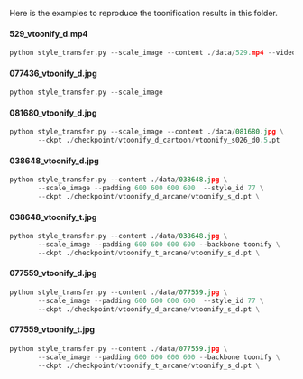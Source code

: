 Here is the examples to reproduce the toonification results in this folder.

#### 529_vtoonify_d.mp4

```python
python style_transfer.py --scale_image --content ./data/529.mp4 --video
```

#### 077436_vtoonify_d.jpg

```python
python style_transfer.py --scale_image
```

#### 081680_vtoonify_d.jpg

```python
python style_transfer.py --scale_image --content ./data/081680.jpg \
       --ckpt ./checkpoint/vtoonify_d_cartoon/vtoonify_s026_d0.5.pt
```

#### 038648_vtoonify_d.jpg

```python
python style_transfer.py --content ./data/038648.jpg \
       --scale_image --padding 600 600 600 600  --style_id 77 \
       --ckpt ./checkpoint/vtoonify_d_arcane/vtoonify_s_d.pt \
```

#### 038648_vtoonify_t.jpg

```python
python style_transfer.py --content ./data/038648.jpg \
       --scale_image --padding 600 600 600 600 --backbone toonify \
       --ckpt ./checkpoint/vtoonify_t_arcane/vtoonify_s_d.pt \
```

#### 077559_vtoonify_d.jpg

```python
python style_transfer.py --content ./data/077559.jpg \
       --scale_image --padding 600 600 600 600  --style_id 77 \
       --ckpt ./checkpoint/vtoonify_d_arcane/vtoonify_s_d.pt \
```

#### 077559_vtoonify_t.jpg

```python
python style_transfer.py --content ./data/077559.jpg \
       --scale_image --padding 600 600 600 600 --backbone toonify \
       --ckpt ./checkpoint/vtoonify_t_arcane/vtoonify_s_d.pt \
```
